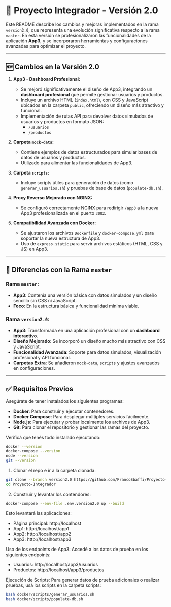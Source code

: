 
# 🚀 Proyecto Integrador - Versión 2.0

Este README describe los cambios y mejoras implementados en la rama `version2.0`, que representa una evolución significativa respecto a la rama `master`. En esta versión se profesionalizaron las funcionalidades de la aplicación **App3**, y se incorporaron herramientas y configuraciones avanzadas para optimizar el proyecto.

---

## 🆕 **Cambios en la Versión 2.0**

1. **App3 - Dashboard Profesional:**
   - Se mejoró significativamente el diseño de App3, integrando un **dashboard profesional** que permite gestionar usuarios y productos.
   - Incluye un archivo HTML (`index.html`), con CSS y JavaScript ubicados en la carpeta `public`, ofreciendo un diseño más atractivo y funcional.
   - Implementación de rutas API para devolver datos simulados de usuarios y productos en formato JSON:
     - `/usuarios`
     - `/productos`

2. **Carpeta `mock-data`:**
   - Contiene ejemplos de datos estructurados para simular bases de datos de usuarios y productos.
   - Utilizado para alimentar las funcionalidades de App3.

3. **Carpeta `scripts`:**
   - Incluye scripts útiles para generación de datos (como `generar_usuarios.sh`) y pruebas de base de datos (`populate-db.sh`).

4. **Proxy Reverso Mejorado con NGINX:**
   - Se configuró correctamente NGINX para redirigir `/app3` a la nueva App3 profesionalizada en el puerto `3002`.

5. **Compatibilidad Avanzada con Docker:**
   - Se ajustaron los archivos `Dockerfile` y `docker-compose.yml` para soportar la nueva estructura de App3.
   - Uso de `express.static` para servir archivos estáticos (HTML, CSS y JS) en App3.

---

## 🔄 **Diferencias con la Rama `master`**

### Rama `master`:
- **App3**: Contenía una versión básica con datos simulados y un diseño sencillo sin CSS ni JavaScript.
- **Foco**: En la estructura básica y funcionalidad mínima viable.

### Rama `version2.0`:
- **App3**: Transformada en una aplicación profesional con un **dashboard interactivo**.
- **Diseño Mejorado**: Se incorporó un diseño mucho más atractivo con CSS y JavaScript.
- **Funcionalidad Avanzada**: Soporte para datos simulados, visualización profesional y API funcional.
- **Carpetas Extra**: Se añadieron `mock-data`, `scripts` y ajustes avanzados en configuraciones.

---

## ✅ **Requisitos Previos**

Asegúrate de tener instalados los siguientes programas:

- **Docker**: Para construir y ejecutar contenedores.
- **Docker Compose**: Para desplegar múltiples servicios fácilmente.
- **Node.js**: Para ejecutar y probar localmente los archivos de App3.
- **Git**: Para clonar el repositorio y gestionar las ramas del proyecto.

Verificá que tenés todo instalado ejecutando:

```bash
docker --version
docker-compose --version
node --version
git --version
```

1. Clonar el repo e ir a la carpeta clonada:

```bash
git clone --branch version2.0 https://github.com/FrancoSbaffi/Proyecto-Integrador.git
cd Proyecto-Integrador
```

2. Construir y levantar los contendores:

```bash
docker-compose --env-file .env.version2.0 up --build
```

Esto levantará las aplicaciones:

- Página principal: http://localhost
- App1: http://localhost/app1
- App2: http://localhost/app2
- App3: http://localhost/app3

Uso de los endpoints de App3:
Accedé a los datos de prueba en los siguientes endpoints:

- Usuarios: http://localhost/app3/usuarios
- Productos: http://localhost/app3/productos

Ejecución de Scripts:
Para generar datos de prueba adicionales o realizar pruebas, usá los scripts en la carpeta scripts:

```bash
bash docker/scripts/generar_usuarios.sh
bash docker/scripts/populate-db.sh
```
